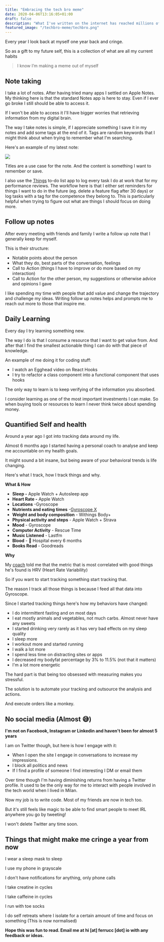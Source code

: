 ```yaml
---
title: "Embracing the tech bro meme"
date: 2020-04-06T13:16:05+01:00
draft: false
description: "What I've written on the internet has reached millions of people and today I'm opening up the kimono, here's all I know about blogging."
featured_image: "/techbro-meme/techbro.png"
---
```


Every year I look back at myself one year back and cringe.

So as a gift to my future self, this is a collection of what are all my current habits

> I know I’m making a meme out of myself

## **Note taking**

I take a lot of notes. After having tried many apps I settled on Apple Notes. My thinking here is that the standard Notes app is here to stay. Even if I ever go broke I still should be able to access it.

If I won't be able to access it I'll have bigger worries that retrieving information from my digital brain.

The way I take notes is simple, if I appreciate something I save it in my notes and add some tags at the end of it. Tags are random keywords that I might think about when trying to remember what I'm searching.

Here's an example of my latest note:

![](/techbro-meme/note.jpg)

Titles are a use case for the note. And the content is something I want to remember or save.

I also use the [Things](https://culturedcode.com/things/) to-do list app to log every task I do at work that for my performance reviews. The workflow here is that I either set reminders for things I want to do in the future (eg. delete a feature flag after 30 days) or log tasks with a tag for the competence they belong to. This is particularly helpful when trying to figure out what are things I should focus on doing more.

## **Follow up notes**

After every meeting with friends and family I write a follow up note that I generally keep for myself.

This is their structure:

*   Notable points about the person
*   What they do, best parts of the conversation, feelings
*   Call to Action (things I have to improve or do more based on my interaction)
*   Call to Action for the other person, my suggestions or otherwise advice and opinions I gave

I like spending my time with people that add value and change the trajectory and challenge my ideas. Writing follow up notes helps and prompts me to reach out more to those that inspire me.

## **Daily Learning**

Every day I try learning something new.

The way I do is that I consume a resource that I want to get value from. And after that I find the smallest actionable thing I can do with that piece of knowledge.

An example of me doing it for coding stuff:

*   I watch an Egghead video on React Hooks
*   I try to refactor a class component into a functional component that uses hooks

The only way to learn is to keep verifying of the information you absorbed.

I consider learning as one of the most important investments I can make. So when buying tools or resources to learn I never think twice about spending money.

## Quantified Self and health

Around a year ago I got into tracking data around my life.

Almost 6 months ago I started having a personal coach to analyse and keep me accountable on my health goals.

It might sound a bit insane, but being aware of your behavioral trends is life changing.

Here's what I track, how I track things and why.

**What & How**

*   **Sleep -** Apple Watch + Autosleep app
*   **Heart Rate -** Apple Watch
*   **Locations** -Gyroscope
*   **Nutrients and eating times** -[Gyroscope X](https://gyrosco.pe/x/preview/)
*   **Weight and body composition** - Withings Body+
*   **Physical activity and steps** - Apple Watch + Strava
*   **Mood** - Gyroscope
*   **Computer Activity** - Rescue Time
*   **Music Listened** - Lastfm
*   **Blood** - 🏥 Hospital every 6 months
*   **Books Read** - Goodreads

**Why**

My [coach](https://twitter.com/aprilzero) told me that the metric that is most correlated with good things he's found is HRV (Heart Rate Variability)

So if you want to start tracking something start tracking that.

The reason I track all those things is because I feed all that data into Gyroscope.

Since I started tracking things here's how my behaviors have changed:

*   I do intermittent fasting and on most days
*   I eat mostly animals and vegetables, not much carbs. Almost never have any sweets
*   I started drinking very rarely as it has very bad effects on my sleep quality
*   I sleep more
*   I workout more and started running
*   I walk a lot more
*   I spend less time on distracting sites or apps
*   I decreased my bodyfat percentage by 3% to 11.5% (not that it matters)
*   I'm a lot more energetic

The hard part is that being too obsessed with measuring makes you stressful.

The solution is to automate your tracking and outsource the analysis and actions.

And execute orders like a monkey.

## **No social media (Almost 😅)**

**I'm not on Facebook, Instagram or Linkedin and haven't been for almost 5 years**

I am on Twitter though, but here is how I engage with it:

*   When I open the site I engage in conversations to increase my impressions.
*   I block all politics and news
*   If I find a profile of someone I find interesting I DM or email them

Over time though I'm having diminishing returns from having a Twitter profile. It used to be the only way for me to interact with people involved in the tech world when I lived in Milan.

Now my job is to write code. Most of my friends are now in tech too.

But it's still feels like magic to be able to find smart people to meet IRL anywhere you go by tweeting!

I won't delete Twitter any time soon.

## Things that might make me cringe a year from now

I wear a sleep mask to sleep

I use my phone in grayscale

I don't have notifications for anything, only phone calls

I take creatine in cycles

I take caffeine in cycles

I run with toe socks

I do self retreats where I isolate for a certain amount of time and focus on something (This is now normalised)

**Hope this was fun to read. Email me at hi [at] ferrucc [dot] io with any feedback or ideas.**